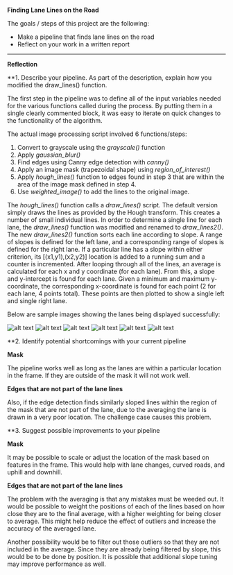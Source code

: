 **Finding Lane Lines on the Road**

The goals / steps of this project are the following:
* Make a pipeline that finds lane lines on the road
* Reflect on your work in a written report


[//]: # (Image References)

[image1]: ./test_images/output/solidWhiteCurve.jpg "WhiteCurve"
[image2]: ./test_images/output/solidWhiteRight.jpg "WhiteRight"
[image3]: ./test_images/output/solidYellowCurve.jpg "YellowCurve"
[image4]: ./test_images/output/solidYellowCurve2.jpg "YellowCurve2"
[image5]: ./test_images/output/solidYellowLeft.jpg "YellowLeft"
[image6]: ./test_images/output/whiteCarLaneSwitch.jpg "CarLaneSwitch.jpg"

---

**Reflection**

**1. Describe your pipeline. As part of the description, explain how you modified the draw_lines() function.

The first step in the pipeline was to define all of the input variables needed for the various functions called during the process. By putting them in a single clearly commented block, it was easy to iterate on quick changes to the functionality of the algorithm.

The actual image processing script involved 6 functions/steps:
1. Convert to grayscale using the *grayscale()* function
2. Apply *gaussian_blur()*
3. Find edges using Canny edge detection with *canny()*
4. Apply an image mask (trapezoidal shape) using *region_of_interest()*
5. Apply *hough_lines()* function to edges found in step 3 that are within the area of the image mask defined in step 4.
6. Use *weighted_image()* to add the lines to the original image. 

The *hough_lines()* function calls a *draw_lines()* script. The default version simply draws the lines as provided by the Hough transform. This creates a number of small individual lines. In order to determine a single line for each lane, the *draw_lines()* function was modified and renamed to *draw_lines2()*. The new *draw_lines2()* function sorts each line according to slope. A range of slopes is defined for the left lane, and a corresponding range of slopes is defined for the right lane. If a particular line has a slope within either criterion, its [(x1,y1),(x2,y2)] location is added to a running sum and a counter is incremented. After looping through all of the lines, an average is calculated for each x and y coordinate (for each lane). From this, a slope and y-intercept is found for each lane. Given a minimum and maximum y-coordinate, the corresponding x-coordinate is found for each point (2 for each lane, 4 points total). These points are then plotted to show a single left and single right lane. 

Below are sample images showing the lanes being displayed successfully:

![alt text][image1]
![alt text][image2]
![alt text][image3]
![alt text][image4]
![alt text][image5]
![alt text][image6]

**2. Identify potential shortcomings with your current pipeline

**Mask**

The pipeline works well as long as the lanes are within a particular location in the frame. If they are outside of the mask it will not work well. 

**Edges that are not part of the lane lines**

Also, if the edge detection finds similarly sloped lines within the region of the mask that are not part of the lane, due to the averaging the lane is drawn in a very poor location. The challenge case causes this problem. 


**3. Suggest possible improvements to your pipeline

**Mask**

It may be possible to scale or adjust the location of the mask based on features in the frame. This would help with lane changes, curved roads, and uphill and downhill. 

**Edges that are not part of the lane lines**

The problem with the averaging is that any mistakes must be weeded out. It would be possible to weight the positions of each of the lines based on how close they are to the final average, with a higher weighting for being closer to average. This might help reduce the effect of outliers and increase the accuracy of the averaged lane. 

Another possibility would be to filter out those outliers so that they are not included in the average. Since they are already being filtered by slope, this would be to be done by position. It is possible that additional slope tuning may improve performance as well. 

